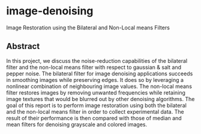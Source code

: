 # image-denoising
Image Restoration using the Bilateral and Non-Local means Filters

## Abstract
In this project, we discuss the noise-reduction capabilities of the bilateral filter and the non-local means filter with respect to gaussian & salt and pepper noise. The bilateral filter for image denoising applications succeeds in smoothing images while preserving edges. It does so by leveraging a nonlinear combination of neighbouring image values. The non-local means filter restores images by removing unwanted frequencies while retaining image textures that would be blurred out by other denoising algorithms. The goal of this report is to perform image restoration using both the bilateral and the non-local means filter in order to collect experimental data. The result of their performance is then compared with those of median and mean filters for denoising grayscale and colored images.
